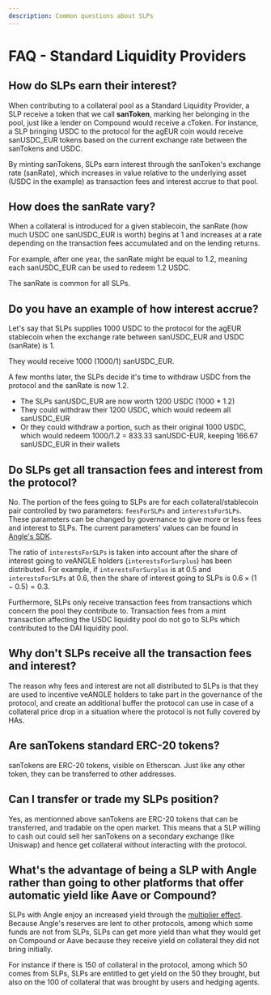 ```yaml
---
description: Common questions about SLPs
---
```


# FAQ - Standard Liquidity Providers

## How do SLPs earn their interest?

When contributing to a collateral pool as a Standard Liquidity Provider, a SLP receive a token that we call **sanToken**, marking her belonging in the pool, just like a lender on Compound would receive a cToken. For instance, a SLP bringing USDC to the protocol for the agEUR coin would receive sanUSDC_EUR tokens based on the current exchange rate between the sanTokens and USDC.

By minting sanTokens, SLPs earn interest through the sanToken's exchange rate (sanRate), which increases in value relative to the underlying asset \(USDC in the example\) as transaction fees and interest accrue to that pool.

## How does the sanRate vary?

When a collateral is introduced for a given stablecoin, the sanRate \(how much USDC one sanUSDC_EUR is worth\) begins at 1 and increases at a rate depending on the transaction fees accumulated and on the lending returns.

For example, after one year, the sanRate might be equal to 1.2, meaning each sanUSDC_EUR can be used to redeem 1.2 USDC.

The sanRate is common for all SLPs.

## Do you have an example of how interest accrue?

Let's say that SLPs supplies 1000 USDC to the protocol for the agEUR stablecoin when the exchange rate between sanUSDC_EUR and USDC (sanRate) is 1.

They would receive 1000 \(1000/1\) sanUSDC_EUR.

A few months later, the SLPs decide it's time to withdraw USDC from the protocol and the sanRate is now 1.2.

- The SLPs sanUSDC_EUR are now worth 1200 USDC \(1000 \* 1.2\)
- They could withdraw their 1200 USDC, which would redeem all sanUSDC_EUR
- Or they could withdraw a portion, such as their original 1000 USDC, which would redeem 1000/1.2 = 833.33 sanUSDC-EUR, keeping 166.67 sanUSDC_EUR in their wallets

## Do SLPs get all transaction fees and interest from the protocol?

No. The portion of the fees going to SLPs are for each collateral/stablecoin pair controlled by two parameters: `feesForSLPs` and `interestsForSLPs`. These parameters can be changed by governance to give more or less fees and interest to SLPs. The current parameters' values can be found in [Angle's SDK](https://github.com/AngleProtocol/angle-sdk/blob/main/src/constants/parameters/mainnet.ts#L66).

The ratio of `interestsForSLPs` is taken into account after the share of interest going to veANGLE holders (`interestsForSurplus`) has been distributed. For example, if `interestsForSurplus` is at 0.5 and `interestsForSLPs` at 0.6, then the share of interest going to SLPs is $0.6\times(1-0.5)=0.3$.

Furthermore, SLPs only receive transaction fees from transactions which concern the pool they contribute to. Transaction fees from a mint transaction affecting the USDC liquidity pool do not go to SLPs which contributed to the DAI liquidity pool.

## Why don't SLPs receive all the transaction fees and interest?

The reason why fees and interest are not all distributed to SLPs is that they are used to incentive veANGLE holders to take part in the governance of the protocol, and create an additional buffer the protocol can use in case of a collateral price drop in a situation where the protocol is not fully covered by HAs.

## Are sanTokens standard ERC-20 tokens?

sanTokens are ERC-20 tokens, visible on Etherscan. Just like any other token, they can be transferred to other addresses.

## Can I transfer or trade my SLPs position?

Yes, as mentionned above sanTokens are ERC-20 tokens that can be transferred, and tradable on the open market. This means that a SLP willing to cash out could sell her sanTokens on a secondary exchange (like Uniswap) and hence get collateral without interacting with the protocol.

## What's the advantage of being a SLP with Angle rather than going to other platforms that offer automatic yield like Aave or Compound?

SLPs with Angle enjoy an increased yield through the [multiplier effect](README.md#%E2%9C%96-multiplier-effect). Because Angle's reserves are lent to other protocols, among which some funds are not from SLPs, SLPs can get more yield than what they would get on Compound or Aave because they receive yield on collateral they did not bring initially.

For instance if there is 150 of collateral in the protocol, among which 50 comes from SLPs, SLPs are entitled to get yield on the 50 they brought, but also on the 100 of collateral that was brought by users and hedging agents.
